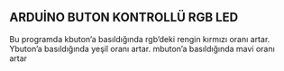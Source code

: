 ## ARDUİNO BUTON KONTROLLÜ RGB LED

Bu programda kbuton’a basıldığında rgb’deki rengin kırmızı oranı artar. Ybuton’a basıldığında yeşil oranı artar. mbuton’a basıldığında mavi oranı artar